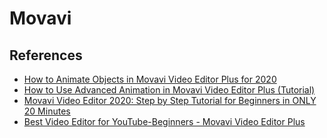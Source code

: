 # Movavi

## References
* [How to Animate Objects in Movavi Video Editor Plus for 2020](https://www.youtube.com/watch?v=-Vq-vRLt2-E)
* [How to Use Advanced Animation in Movavi Video Editor Plus (Tutorial)](https://www.youtube.com/watch?v=Ur8XhvMa1Xk)
* [Movavi Video Editor 2020: Step by Step Tutorial for Beginners in ONLY 20 Minutes](https://www.youtube.com/watch?v=ArOXTLWRivw)
* [Best Video Editor for YouTube-Beginners - Movavi Video Editor Plus](https://www.youtube.com/watch?v=jxDli_sWsV4)